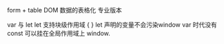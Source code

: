 form + table DOM 数据的表格化
专业版本

var 与 let
let 支持块级作用域 { }
let 声明的变量不会污染window
var 时代没有const  可以挂在全局作用域上 window.
